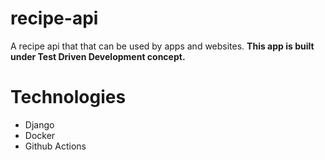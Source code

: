 # recipe-api
A recipe api that that can be used by apps and websites.
**This app is built under Test Driven Development concept.**

# Technologies
 - Django
 - Docker
 - Github Actions
